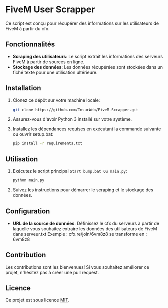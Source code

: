 # FiveM User Scrapper

Ce script est conçu pour récupérer des informations sur les utilisateurs de FiveM à partir du cfx.

## Fonctionnalités

- **Scraping des utilisateurs**: Le script extrait les informations des serveurs FiveM à partir de sources en ligne.
- **Stockage des données**: Les données récupérées sont stockées dans un fiché texte pour une utilisation ultérieure.

## Installation

1. Clonez ce dépôt sur votre machine locale:

    ```bash
    git clone https://github.com/InsurWeb/FiveM-Scrapper.git
    ```

2. Assurez-vous d'avoir Python 3 installé sur votre système.

3. Installez les dépendances requises en exécutant la commande suivante ou ouvrir setup.bat:

    ```bash
    pip install -r requirements.txt
    ```

## Utilisation

1. Exécutez le script principal `Start bump.bat Ou main.py`:

    ```bash
    python main.py
    ```

2. Suivez les instructions pour démarrer le scraping et le stockage des données.

## Configuration

- **URL de la source de données**: Définissez le cfx du serveurs à partir de laquelle vous souhaitez extraire les données des utilisateurs de FiveM dans serveur.txt Exemple : cfx.re/join/6vm8z8 se transforme en : 6vm8z8

## Contribution

Les contributions sont les bienvenues! Si vous souhaitez améliorer ce projet, n'hésitez pas à créer une pull request.

## Licence

Ce projet est sous licence [MIT](LICENSE).
